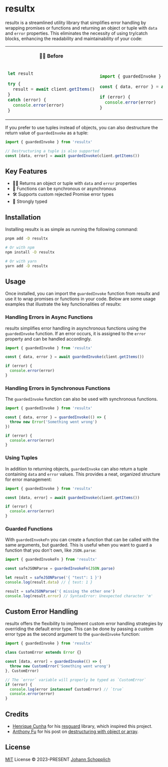 # resultx

resultx is a streamlined utility library that simplifies error handling by wrapping promises or functions and returning an object or tuple with `data` and `error` properties. This eliminates the necessity of using try/catch blocks, enhancing the readability and maintainability of your code:

<table>

<tr>
<th><p><strong>😮‍💨 Before</strong></p></th>
<th><p><strong>🙆‍♂️ After</strong></p></th>
</tr>

<tr>
<td>

```ts
let result

try {
  result = await client.getItems()
}
catch (error) {
  console.error(error)
}
```

</td>
<td>

```ts
import { guardedInvoke } from 'resultx'

const { data, error } = await guardedInvoke(client.getItems())

if (error) {
  console.error(error)
}
```

</td>
</tr>

</table>

If you prefer to use tuples instead of objects, you can also destructure the return value of `guardedInvoke` as a tuple:

```ts
import { guardedInvoke } from 'resultx'

// Destructuring a tuple is also supported
const [data, error] = await guardedInvoke(client.getItems())
```

## Key Features

- 💆‍♂️ Returns an object or tuple with `data` and `error` properties
- 📼 Functions can be synchronous or asynchronous
- 🛠️ Supports custom rejected Promise error types
- 🦾 Strongly typed

## Installation

Installing resultx is as simple as running the following command:

```bash
pnpm add -D resultx

# Or with npm
npm install -D resultx

# Or with yarn
yarn add -D resultx
```

## Usage

Once installed, you can import the `guardedInvoke` function from resultx and use it to wrap promises or functions in your code. Below are some usage examples that illustrate the key functionalities of resultx:

### Handling Errors in Async Functions

resultx simplifies error handling in asynchronous functions using the `guardedInvoke` function. If an error occurs, it is assigned to the `error` property and can be handled accordingly.

```ts
import { guardedInvoke } from 'resultx'

const { data, error } = await guardedInvoke(client.getItems())

if (error) {
  console.error(error)
}
```

### Handling Errors in Synchronous Functions

The `guardedInvoke` function can also be used with synchronous functions.

```ts
import { guardedInvoke } from 'resultx'

const { data, error } = guardedInvoke(() => {
  throw new Error('Something went wrong')
})

if (error) {
  console.error(error)
}
```

### Using Tuples

In addition to returning objects, `guardedInvoke` can also return a tuple containing `data` and `error` values. This provides a neat, organized structure for error management:

```ts
import { guardedInvoke } from 'resultx'

const [data, error] = await guardedInvoke(client.getItems())

if (error) {
  console.error(error)
}
```

### Guarded Functions

With `guardedInvokeFn` you can create a function that can be called with the same arguments, but guarded. This is useful when you want to guard a function that you don't own, like `JSON.parse`:

```ts
import { guardedInvokeFn } from 'resultx'

const safeJSONParse = guardedInvokeFn(JSON.parse)

let result = safeJSONParse('{ "test": 1 }')
console.log(result.data) // { test: 1 }

result = safeJSONParse('{ missing the other one')
console.log(result.error) // SyntaxError: Unexpected character 'm'
```

## Custom Error Handling

resultx offers the flexibility to implement custom error handling strategies by overriding the default error type. This can be done by passing a custom error type as the second argument to the `guardedInvoke` function:

```ts
import { guardedInvoke } from 'resultx'

class CustomError extends Error {}

const [data, error] = guardedInvoke(() => {
  throw new CustomError('Something went wrong')
}, CustomError)

// The `error` variable will properly be typed as `CustomError`
if (error) {
  console.log(error instanceof CustomError) // `true`
  console.error(error)
}
```

## Credits

- [Henrique Cunha](https://github.com/henrycunh) for his [resguard](https://github.com/henrycunh/resguard) library, which inspired this project.
- [Anthony Fu](https://github.com/antfu) for his post on [destructuring with object or array](https://antfu.me/posts/destructuring-with-object-or-array).

## License

[MIT](./LICENSE) License © 2023-PRESENT [Johann Schopplich](https://github.com/johannschopplich)
